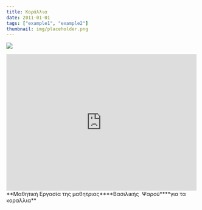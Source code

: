 ```yaml
---
title: Κοράλλια
date: 2011-01-01
tags: ["example1", "example2"]
thumbnail: img/placeholder.png
---
```

![](http://www.symbolsbook.ru/images/D/Corals2.jpg) 
<iframe frameborder="0" height="360" scrolling="no" src="https://skydrive.live.com/embed?cid=93EFE049DF9140DA&resid=93EFE049DF9140DA%219972&authkey=ALmJGwk-tNtKyM0&em=2" width="500"></iframe> 
**Μαθητική Εργασία της μαθητριας****Βασιλικής  Ψαρού****για τα κοραλλια**
